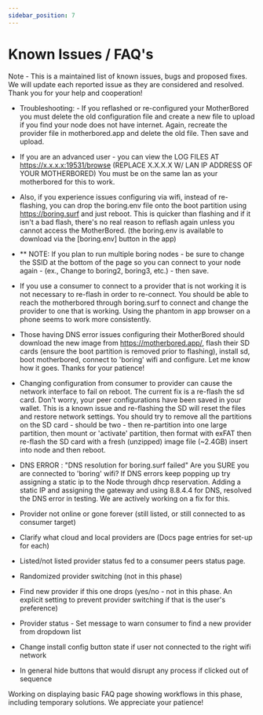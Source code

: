 ```yaml
---
sidebar_position: 7
---
```


# Known Issues / FAQ's

Note - This is a maintained list of known issues, bugs and proposed fixes. We will update each reported issue as they are considered and resolved. Thank you for your help and cooperation!

- Troubleshooting: - If you reflashed or re-configured your MotherBored you must delete the old configuration file and create a new file to upload if you find your node does not have internet. Again, recreate the provider file in motherbored.app and delete the old file. Then save and upload.

- If you are an advanced user - you can view the LOG FILES AT https://x.x.x.x:19531/browse (REPLACE X.X.X.X W/ LAN IP ADDRESS OF YOUR MOTHERBORED) You must be on the same lan as your motherbored for this to work.

- Also, if you experience issues configuring via wifi, instead of re-flashing, you can drop the boring.env file onto the boot partition using <https://boring.surf> and just reboot. This is quicker than flashing and if it isn't a bad flash, there's no real reason to reflash again unless you cannot access the MotherBored. (the boring.env is available to download via the [boring.env] button in the app)

- ** NOTE: If you plan to run multiple boring nodes - be sure to change the SSID at the bottom of the page so you can connect to your node again - (ex., Change to boring2, boring3, etc.) - then save.

- If you use a consumer to connect to a provider that is not working it is not necessary to re-flash in order to re-connect. You should be able to reach the motherbored through boring.surf to connect and change the provider to one that is working. Using the phantom in app browser on a phone seems to work more consistently.

- Those having DNS error issues configuring their MotherBored should download the new image from <https://motherbored.app/>, flash their SD cards (ensure the boot partition is removed prior to flashing), install sd, boot motherbored, connect to 'boring' wifi and configure. Let me know how it goes. Thanks for your patience!  

- Changing configuration from consumer to provider can cause the network interface to fail on reboot. The current fix is a re-flash the sd card. Don't worry, your peer configurations have been saved in your wallet. This is a known issue and re-flashing the SD will reset the files and restore network settings. You should try to remove all the partitions on the SD card - should be two - then re-partition into one large partition, then mount or 'activate' partition, then format with exFAT then re-flash the SD card with a fresh (unzipped) image file (~2.4GB) insert into node and then reboot.

- DNS ERROR : "DNS resolution for boring.surf failed"  Are you SURE you are connected to 'boring' wifi?  If  DNS errors keep popping up try assigning a static ip to the Node through dhcp reservation. Adding a static IP and assigning the gateway and using 8.8.4.4 for DNS, resolved the DNS error in testing. We are actively working on a fix for this.

- Provider not online or gone forever (still listed, or still connected to as consumer target)

- Clarify what cloud and local providers are (Docs page entries for set-up for each)
- Listed/not listed provider status fed to a consumer peers status page.
- Randomized provider switching (not in this phase)
- Find new provider if this one drops (yes/no - not in this phase. An explicit setting to prevent provider switching if that is the user's preference)
- Provider status - Set message to warn consumer to find a new provider from dropdown list
- Change install config button state if user not connected to the right wifi network
- In general hide buttons that would disrupt any process if clicked out of sequence

Working on displaying basic FAQ page showing workflows in this phase, including temporary solutions. We appreciate your patience!
